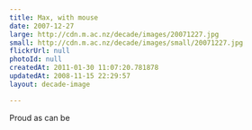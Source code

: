 ```yaml
---
title: Max, with mouse
date: 2007-12-27
large: http://cdn.m.ac.nz/decade/images/20071227.jpg
small: http://cdn.m.ac.nz/decade/images/small/20071227.jpg
flickrUrl: null
photoId: null
createdAt: 2011-01-30 11:07:20.781878
updatedAt: 2008-11-15 22:29:57
layout: decade-image

---
```

Proud as can be

